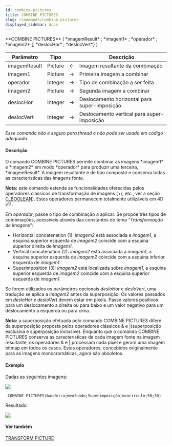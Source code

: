 ```yaml
---
id: combine-pictures
title: COMBINE PICTURES
slug: /commands/combine-pictures
displayed_sidebar: docs
---
```


<!--REF #_command_.COMBINE PICTURES.Syntax-->**COMBINE PICTURES** ( *imagemResult* ; *imagem1* ; *operador* ; *imagem2* {; *deslocHor* ; *deslocVert*} )<!-- END REF-->
<!--REF #_command_.COMBINE PICTURES.Params-->
| Parâmetro | Tipo |  | Descrição |
| --- | --- | --- | --- |
| imagemResult | Picture | &#8592; | Imagem resultante da combinação |
| imagem1 | Picture | &#8594;  | Primeira imagem a combinar |
| operador | Integer | &#8594;  | Tipo de combinação a ser feita |
| imagem2 | Picture | &#8594;  | Segunda imagem a combinar |
| deslocHor | Integer | &#8594;  | Deslocamento horizontal para super-imposição |
| deslocVert | Integer | &#8594;  | Deslocamento vertical para super-imposição |

<!-- END REF-->

*Esse comando não é seguro para thread e não pode ser usado em código adequado.*


#### Descrição 

<!--REF #_command_.COMBINE PICTURES.Summary-->O comando COMBINE PICTURES permite combinar as imagens *imagem1* e *imagem2* em modo *operador* para produzir uma terceira, *imagemResult*.<!-- END REF--> A imagem resultante é de tipo composto e conserva todas as características das imagens fonte. 

**Nota:** este comando estende as funcionalidades oferecidas pelos operadores clássicos de transformação de imagens (+/, etc., ver a seção [C\_BOOLEAN](c-boolean.md)). Estes operadores permanecem totalmente utilizáveis em 4D v11.

Em *operador*, passe o tipo de combinação a aplicar. Se propõe três tipos de combinações, acessíveis através das constantes do tema “*Transformação de imagens*”:

* Horizontal concatenation (1): *imagem2* está associada a *imagem1*, a esquina superior esquerda de *imagem2* coincide com a esquina superior direita de *imagem1*.
* Vertical concatenation (2): *imagem2* está associada a *imagem1*, a esquina superior esquerda de *imagem2* coincide com a esquina inferior esquerda de *imagem1*.
* Superimposition (3): *imagem2* está localizada sobre *imagem1*, a esquina superior esquerda de *imagem2* coincide com a esquina superior esquerda de *imagem1*.

Se forem utilizados os parâmetros opcionais *desloHor* e *desloVert*, uma tradução se aplica a *imagem2* antes da superposição. Os valores passados em *desloHor e* *desloVert* devem estar em píxels. Passe valores positivos para um deslocamento a direita ou para baixo e um valor negativo para um deslocamento a esquerda ou para cima.

**Nota:** a superposição efetuada pelo comando COMBINE PICTURES difere da superposição proposta pelos operadores clássicos & e |(superposição exclusiva e superposição inclusive). Enquanto que o comando COMBINE PICTURES conserva as características de cada imagem fonte na imagem resultante, os operadores & e | processam cada píxel e geram uma imagem bitmap em todos os casos. Estes operadores, concebidos originalmente para as imagens monocromáticas, agora são obsoletos.

#### Exemplo 

Dadas as seguintes imagens: 

![](../assets/en/commands/pict27793.pt.png)

```4d
 COMBINE PICTURES(bandeira;meufundo;Superimposição;meucirculo;50;30)
```

Resultado:

![](../assets/en/commands/pict27794.pt.png)

#### Ver também 

[TRANSFORM PICTURE](transform-picture.md)  